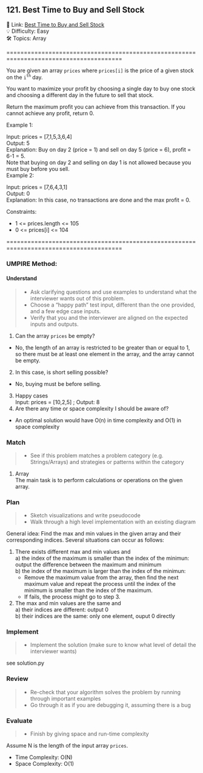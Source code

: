 ## 121. Best Time to Buy and Sell Stock
🔗 Link: [Best Time to Buy and Sell Stock](https://leetcode.com/problems/best-time-to-buy-and-sell-stock/description/)<br>
💡 Difficulty: Easy<br>
🛠️ Topics: Array<br>

=======================================================================================<br>

You are given an array `prices` where `prices[i]` is the price of a given stock on the `i`<sup>`th`</sup> day.<br>

You want to maximize your profit by choosing a single day to buy one stock and choosing a different day in the future to sell that stock.<br>

Return the maximum profit you can achieve from this transaction. If you cannot achieve any profit, return 0.<br>

 

Example 1:<br>

Input: prices = [7,1,5,3,6,4]<br>
Output: 5<br>
Explanation: Buy on day 2 (price = 1) and sell on day 5 (price = 6), profit = 6-1 = 5.<br>
Note that buying on day 2 and selling on day 1 is not allowed because you must buy before you sell.<br>
Example 2:<br>

Input: prices = [7,6,4,3,1]<br>
Output: 0<br>
Explanation: In this case, no transactions are done and the max profit = 0.<br>
 

Constraints:<br>

- 1 <= prices.length <= 105<br>
- 0 <= prices[i] <= 104<br>

=======================================================================================<br>
### UMPIRE Method:
#### Understand

> - Ask clarifying questions and use examples to understand what the interviewer wants out of this problem.
> - Choose a “happy path” test input, different than the one provided, and a few edge case inputs. 
> - Verify that you and the interviewer are aligned on the expected inputs and outputs.
1. Can the array `prices` be empty?
- No, the length of an array is restricted to be greater than or equal to 1, so there must be at least one element in the array, and the array cannot be empty.
2. In this case, is short selling possible?
- No, buying must be before selling.
3. Happy cases<br>  Input: prices = [10,2,5] ; Output: 8<br>
4. Are there any time or space complexity I should be aware of?
- An optimal solution would have O(n) in time complexity and O(1) in space complexity

### Match
> - See if this problem matches a problem category (e.g. Strings/Arrays) and strategies or patterns within the category

1. Array<br>
The main task is to perform calculations or operations on the given array.

### Plan
> - Sketch visualizations and write pseudocode
> - Walk through a high level implementation with an existing diagram

General idea: Find the max and min values in the given array and their corresponding indices. Several situations can occur as follows:<br>

1) There exists different max and min values and<br>
    a) the index of the maximum is smaller than the index of the minimun: output the difference between the maximum and minimum<br>
    b) the index of the maximum is larger than the index of the minimun:<br>
    - Remove the maximum value from the array, then find the next maximum value and repeat the process until the index of the minimum is smaller than the index of the maximum.<br>
    - If fails, the process might go to step 3.<br>
3) The max and min values are the same and<br>
    a) their indices are different: output 0<br>
    b) their indices are the same: only one element, ouput 0 directly<br>

### Implement
> - Implement the solution (make sure to know what level of detail the interviewer wants)

see solution.py

### Review
> - Re-check that your algorithm solves the problem by running through important examples
> - Go through it as if you are debugging it, assuming there is a bug
### Evaluate
> - Finish by giving space and run-time complexity

Assume N is the length of the input array `prices`.


- Time Complexity: O(N)
- Space Complexity: O(1)
